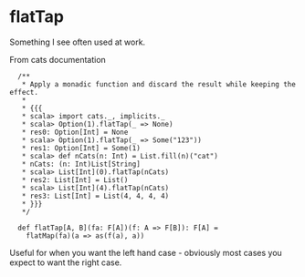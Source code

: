 # flatTap

Something I see often used at work.

From cats documentation 

```
  /**
   * Apply a monadic function and discard the result while keeping the effect.
   *
   * {{{
   * scala> import cats._, implicits._
   * scala> Option(1).flatTap(_ => None)
   * res0: Option[Int] = None
   * scala> Option(1).flatTap(_ => Some("123"))
   * res1: Option[Int] = Some(1)
   * scala> def nCats(n: Int) = List.fill(n)("cat")
   * nCats: (n: Int)List[String]
   * scala> List[Int](0).flatTap(nCats)
   * res2: List[Int] = List()
   * scala> List[Int](4).flatTap(nCats)
   * res3: List[Int] = List(4, 4, 4, 4)
   * }}}
   */

  def flatTap[A, B](fa: F[A])(f: A => F[B]): F[A] =
    flatMap(fa)(a => as(f(a), a))
```

Useful for when you want the left hand case - obviously most cases you expect to want the right case.